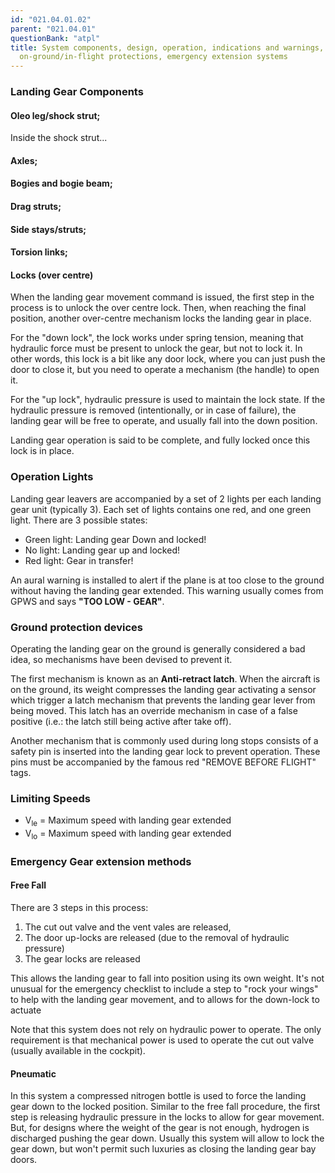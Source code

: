 ```yaml
---
id: "021.04.01.02"
parent: "021.04.01"
questionBank: "atpl"
title: System components, design, operation, indications and warnings,
  on-ground/in-flight protections, emergency extension systems
---
```


### Landing Gear Components

#### Oleo leg/shock strut;

Inside the shock strut...

#### Axles;

#### Bogies and bogie beam;

#### Drag struts;

#### Side stays/struts;

#### Torsion links;

#### Locks (over centre)

When the landing gear movement command is issued, the first step in the process
is to unlock the over centre lock. Then, when reaching the final position,
another over-centre mechanism locks the landing gear in place.

For the "down lock", the lock works under spring tension, meaning that hydraulic
force must be present to unlock the gear, but not to lock it. In other words,
this lock is a bit like any door lock, where you can just push the door to close
it, but you need to operate a mechanism (the handle) to open it.

For the "up lock", hydraulic pressure is used to maintain the lock state. If the
hydraulic pressure is removed (intentionally, or in case of failure), the
landing gear will be free to operate, and usually fall into the down position.

Landing gear operation is said to be complete, and fully locked once this lock
is in place.

### Operation Lights

Landing gear leavers are accompanied by a set of 2 lights per each landing gear
unit (typically 3). Each set of lights contains one red, and one green light.
There are 3 possible states:

- Green light: Landing gear Down and locked!
- No light: Landing gear up and locked!
- Red light: Gear in transfer!

An aural warning is installed to alert if the plane is at too close to the
ground without having the landing gear extended. This warning usually comes from
GPWS and says **"TOO LOW - GEAR"**.

### Ground protection devices

Operating the landing gear on the ground is generally considered a bad idea, so
mechanisms have been devised to prevent it.

The first mechanism is known as an **Anti-retract latch**. When the aircraft is
on the ground, its weight compresses the landing gear activating a sensor which
trigger a latch mechanism that prevents the landing gear lever from being moved.
This latch has an override mechanism in case of a false positive (i.e.: the
latch still being active after take off).

Another mechanism that is commonly used during long stops consists of a safety
pin is inserted into the landing gear lock to prevent operation. These pins must
be accompanied by the famous red "REMOVE BEFORE FLIGHT" tags.

### Limiting Speeds

- V<sub>le</sub> = Maximum speed with landing gear extended
- V<sub>lo</sub> = Maximum speed with landing gear extended

### Emergency Gear extension methods

#### Free Fall

There are 3 steps in this process:

1.  The cut out valve and the vent vales are released,
2.  The door up-locks are released (due to the removal of hydraulic pressure)
3.  The gear locks are released

This allows the landing gear to fall into position using its own weight. It's
not unusual for the emergency checklist to include a step to "rock your wings"
to help with the landing gear movement, and to allows for the down-lock to
actuate

Note that this system does not rely on hydraulic power to operate. The only
requirement is that mechanical power is used to operate the cut out valve
(usually available in the cockpit).

#### Pneumatic

In this system a compressed nitrogen bottle is used to force the landing gear
down to the locked position. Similar to the free fall procedure, the first step
is releasing hydraulic pressure in the locks to allow for gear movement. But,
for designs where the weight of the gear is not enough, hydrogen is discharged
pushing the gear down. Usually this system will allow to lock the gear down, but
won't permit such luxuries as closing the landing gear bay doors.
